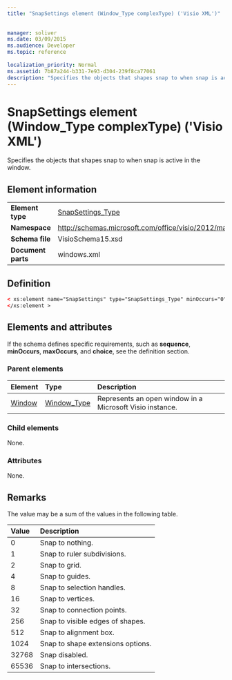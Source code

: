 ```yaml
---
title: "SnapSettings element (Window_Type complexType) ('Visio XML')"
 
 
manager: soliver
ms.date: 03/09/2015
ms.audience: Developer
ms.topic: reference
 
localization_priority: Normal
ms.assetid: 7b87a244-b331-7e93-d304-239f8ca77061
description: "Specifies the objects that shapes snap to when snap is active in the window."
---
```


# SnapSettings element (Window_Type complexType) ('Visio XML')

Specifies the objects that shapes snap to when snap is active in the window.
  
## Element information

|||
|:-----|:-----|
|**Element type** <br/> |[SnapSettings_Type](snapsettings_type-complextypevisio-xml.md) <br/> |
|**Namespace** <br/> |http://schemas.microsoft.com/office/visio/2012/main  <br/> |
|**Schema file** <br/> |VisioSchema15.xsd  <br/> |
|**Document parts** <br/> |windows.xml  <br/> |
   
## Definition

```XML
< xs:element name="SnapSettings" type="SnapSettings_Type" minOccurs="0" maxOccurs="1" >
</xs:element >
```

## Elements and attributes

If the schema defines specific requirements, such as **sequence**, **minOccurs**, **maxOccurs**, and **choice**, see the definition section. 
  
### Parent elements

|**Element**|**Type**|**Description**|
|:-----|:-----|:-----|
|[Window](window-element-windows_type-complextypevisio-xml.md) <br/> |[Window_Type](window_type-complextypevisio-xml.md) <br/> |Represents an open window in a Microsoft Visio instance.  <br/> |
   
### Child elements

None.
  
### Attributes

None.
  
## Remarks

The value may be a sum of the values in the following table.
  
|**Value**|**Description**|
|:-----|:-----|
|0  <br/> |Snap to nothing.  <br/> |
|1  <br/> |Snap to ruler subdivisions.  <br/> |
|2  <br/> |Snap to grid.  <br/> |
|4  <br/> |Snap to guides.  <br/> |
|8  <br/> |Snap to selection handles.  <br/> |
|16  <br/> |Snap to vertices.  <br/> |
|32  <br/> |Snap to connection points.  <br/> |
|256  <br/> |Snap to visible edges of shapes.  <br/> |
|512  <br/> |Snap to alignment box.  <br/> |
|1024  <br/> |Snap to shape extensions options.  <br/> |
|32768  <br/> |Snap disabled.  <br/> |
|65536  <br/> |Snap to intersections.  <br/> |
   

